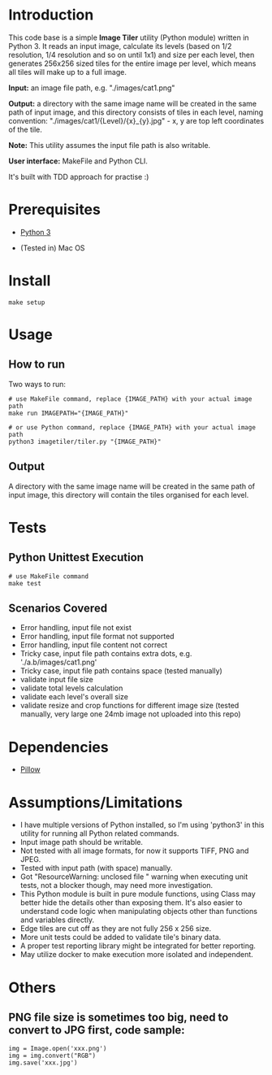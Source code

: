 
# Introduction

This code base is a simple **Image Tiler** utility (Python module) written in Python 3. It reads an input image, calculate its levels (based on 1/2 resolution, 1/4 resolution and so on until 1x1) and size per each level, then generates 256x256 sized tiles for the entire image per level, which means all tiles will make up to a full image.

**Input:** an image file path, e.g. "./images/cat1.png"

**Output:** a directory with the same image name will be created in the same path of input image, and this directory consists of tiles in each level, naming convention: "./images/cat1/{Level}/{x}_{y}.jpg" - x, y are top left coordinates of the tile.

**Note:** This utility assumes the input file path is also writable.

**User interface:** MakeFile and Python CLI. 

It's built with TDD approach for practise :) 


# Prerequisites

-  [Python 3](https://www.python.org/downloads/)

- (Tested in) Mac OS

# Install

	make setup
	
# Usage

## How to run

Two ways to run:

	# use MakeFile command, replace {IMAGE_PATH} with your actual image path
	make run IMAGEPATH="{IMAGE_PATH}"

	# or use Python command, replace {IMAGE_PATH} with your actual image path
	python3 imagetiler/tiler.py "{IMAGE_PATH}"


## Output

A directory with the same image name will be created in the same path of input image, this directory will contain the tiles organised for each level.

# Tests

## Python Unittest Execution
   
    # use MakeFile command
	make test

## Scenarios Covered

-  Error handling, input file not exist
-  Error handling, input file format not supported
-  Error handling, input file content not correct
-  Tricky case, input file path contains extra dots, e.g. './a.b/images/cat1.png'
-  Tricky case, input file path contains space (tested manually)
-  validate input file size
-  validate total levels calculation
-  validate each level's overall size
-  validate resize and crop functions for different image size (tested manually, very large one 24mb image not uploaded into this repo)


# Dependencies

-  [Pillow](https://pillow.readthedocs.io/en/stable/)

# Assumptions/Limitations

-  I have multiple versions of Python installed, so I'm using 'python3' in this utility for running all Python related commands.
-  Input image path should be writable.
-  Not tested with all image formats, for now it supports TIFF, PNG and JPEG.
-  Tested with input path (with space) manually.
-  Got "ResourceWarning: unclosed file " warning when executing unit tests, not a blocker though, may need more investigation.
-  This Python module is built in pure module functions, using Class may better hide the details other than exposing them. 
It's also easier to understand code logic when manipulating objects other than functions and variables directly.
-  Edge tiles are cut off as they are not fully 256 x 256 size.
-  More unit tests could be added to validate tile's binary data.
-  A proper test reporting library might be integrated for better reporting.
-  May utilize docker to make execution more isolated and independent.

# Others

## PNG file size is sometimes too big, need to convert to JPG first, code sample:

	img = Image.open('xxx.png')
    img = img.convert("RGB")
	img.save('xxx.jpg')


 
